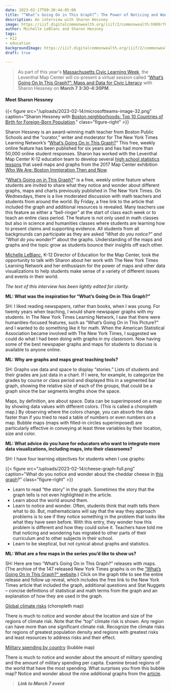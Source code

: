 ```yaml
---
date: 2023-02-17T09:30:44-05:00
title: "“What’s Going On in This Graph?”: The Power of Noticing and Wondering"
description: An interview with Sharon Hessney
image: https://iiif.digitalcommonwealth.org/iiif/2/commonwealth:h989r708n/60,1180,4975,3420/2000,/0/default.jpg
author: Michelle LeBlanc and Sharon Hessney
tags:
- k12
- education
backgroundImage: https://iiif.digitalcommonwealth.org/iiif/2/commonwealth:h989r708n/60,1180,4975,3420/2000,/0/default.jpg
draft: true

---
```

> As part of this year's [Massachusetts Civic Learning Week](https://www.macivicsforall.org/events-mclc), the Leventhal Map Center will co-present a virtual session called “[What’s Going On In This Graph?”: Maps and Data for Civic Literacy](https://www.eventbrite.com/e/whats-going-on-in-this-graph-map-data-literacy-for-civic-engagement-tickets-541759556417) with Sharon Hessney on **March 7 3:30-4:30PM**. 

#### Meet Sharon Hessney

{{< figure src="/uploads/2023-02-14/microsoftteams-image-32.png" caption="Sharon Hessney with [Boston neighborhoods: Top 10 Countries of Birth for Foreign-Born Population](https://collections.leventhalmap.org/search/commonwealth:h989r707c)." class="figure-right" >}}

Sharon Hessney is an award-winning math teacher from Boston Public Schools and the “curator,” writer and moderator for The New York Times Learning Network’s “[What’s Going On in This Graph?](https://www.nytimes.com/column/whats-going-on-in-this-graph)” This free, weekly online feature has been published for six years and has had more than 50,000 online student responses. Sharon has worked with the Leventhal Map Center K-12 education team to develop several [high school statistics lessons](https://collections.leventhalmap.org/map-sets/297) that used maps and graphs from the 2017 Map Center exhibition [Who We Are: Boston Immigration Then and Now](https://collections.leventhalmap.org/exhibits/19).

“[What’s Going on in This Graph?](https://www.nytimes.com/column/whats-going-on-in-this-graph)” is a free, weekly online feature where students are invited to share what they notice and wonder about different graphs, maps and charts previously published in The New York Times. On Wednesdays, there is a live moderated discussion with math teachers and students from around the world. By Friday, a free link to the article that included the graph and additional resources is revealed. Many teachers use this feature as either a “bell-ringer” at the start of class each week or to teach an entire class period. The feature is not only used in math classes but also in science and humanities classes where students are learning how to present claims and supporting evidence. All students from all backgrounds can participate as they are asked “_What do you notice?” and “What do you wonder?”_ about the graphs. Understanding of the maps and graphs and the topic grow as students bounce their insights off each other.

[Michelle LeBlanc](https://www.leventhalmap.org/about/people/michelle-leblanc/), K-12 Director of Education for the Map Center, took the opportunity to talk with Sharon about her work with The New York Times Learning Network and her enthusiasm for the power of maps and other data visualizations to help students make sense of a variety of different issues and events in their world.

_The text of this interview has been lightly edited for clarity._

**ML: What was the inspiration for “What’s Going On in This Graph?”**

SH: I liked reading newspapers, rather than books, when I was young. For twenty years when teaching, I would share newspaper graphs with my students. In The New York Times Learning Network, I saw that there were humanities-focused features, such as “What’s Going On in This Picture?” and I wanted to do something like it for math. When the American Statistical Association became involved with The New York Times, I suggested we could do what I had been doing with graphs in my classroom. Now having some of the best newspaper graphs and maps for students to discuss is available to anyone online.

**ML: Why are graphs and maps great teaching tools?**

SH: Graphs use data and space to display “stories.” Lists of students and their grades are just data in a chart. If I were, for example, to categorize the grades by course or class period and displayed this in a segmented bar graph, showing the relative size of each of the groups, that could be a graph since the bar segments lengths show the space.

Maps, by definition, are about space. Data can be superimposed on a map by showing data values with different colors. (This is called a choropleth map.) By observing where the colors change, you can absorb the data faster than if you tried to read a table of numbers or even numbers on a map. Bubble maps (maps with filled-in circles superimposed) are particularly effective in conveying at least three variables by their location, size and color.

**ML: What advice do you have for educators who want to integrate more data visualizations, including maps, into their classrooms?**

SH: I have four learning objectives for students when I use graphs:

{{< figure src="/uploads/2023-02-14/cheese-graph-full.png" caption="What do you notice and wonder about the cheddar cheese in [this graph](https://www.nytimes.com/2017/10/09/learning/whats-going-on-in-this-graph-oct-10-2017.html)?" class="figure-right" >}}

* Learn to read “the story” in the graph. Sometimes the story that the graph tells is not even highlighted in the article. 
* Learn about the world around them.
* Learn to notice and wonder. Often, students think that math tells them what to do. But, mathematicians will say that the way they approach problems is to see if they notice something in the problem that looks like what they have seen before. With this entry, they wonder how this problem is different and how they could solve it. Teachers have told me that noticing and wondering has migrated to other parts of their curriculum and to other subjects in their school.
* Learn to be skeptical, but not cynical about graphs and statistics.

**ML: What are a few maps in the series you’d like to show us?**

SH: Here are two “What’s Going On in This Graph?” releases with maps. (The archive of the 147 released New York Times graphs is on the [“What’s Going On in This Graph?” website](https://www.nytimes.com/column/whats-going-on-in-this-graph).) Click on the graph title to see the entire release and follow up reveal, which includes the free link to the New York Times article that included the graph, additional questions and Stat Nuggets – concise definitions of statistical and math terms from the graph and an explanation of how they are used in the graph.

[Global climate risks](https://www.nytimes.com/2021/03/25/learning/whats-going-on-in-this-graph-global-climate-risks.html) (choropleth map)

There is much to notice and wonder about the location and size of the regions of climate risk. Note that the “top” climate risk is shown. Any region can have more than one significant climate risk. Recognize the climate risks for regions of greatest population density and regions with greatest risks and least resources to address risks and their effect.

[Military spending by country](https://www.nytimes.com/2019/02/07/learning/whats-going-on-in-this-graph-feb-13-2019.html) (bubble map)

There is much to notice and wonder about the amount of military spending and the amount of military spending per capita. Examine broad regions of the world that have the most spending. What surprises you from this bubble map? Notice and wonder about the nine additional graphs from the [article](https://www.nytimes.com/interactive/2017/03/22/us/is-americas-military-big-enough.html).

> **_Link to March 7 event_** 